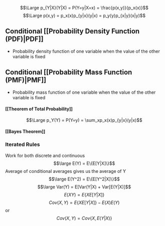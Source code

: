 $$\Large p_{Y|X}(Y|X) = P(Y=y|X=x) = \frac{p(x,y)}{p_x(x)}$$$$\Large p(x,y) = p_x(x)p_{y|x}(y|x) = p_y(y)p_{x|y}(x|y)$$
## Conditional [[Probability Density Function (PDF)|PDF]]
- Probability density function of one variable when the value of the other variable is fixed

## Conditional [[Probability Mass Function (PMF)|PMF]]
- Probability mass function of one variable when the value of the other variable is fixed

#### [[Theorem of Total Probability]]
$$\Large p_Y(Y) = P(Y=y) = \sum_xp_x(x)p_{y|x}(y|x)$$
#### [[Bayes Theorem]]
$$$$

### Iterated Rules
Work for both discrete and continuous 
$$\large E(Y) = E\{E[Y|X]\}$$Average of conditional averages gives us the average of Y
$$\large E(Y^2) = E\{E[Y^2|X]\}$$$$\large Var(Y) = E[Var(Y|X) + Var[E(Y|X)]$$$$E(XY) = E\{XE[Y|X]\}$$
$$Cov(X,Y) = E\{XE[Y|X]\} - E(X)E(Y)$$or $$Cov(X,Y) = Cov\{X,E(Y|X)\}$$

